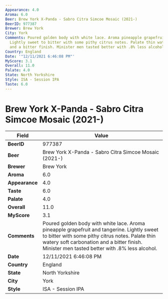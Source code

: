 ```yaml
---
Appearance: 4.0
Aroma: 6.0
Beer: Brew York X-Panda - Sabro Citra Simcoe Mosaic (2021-)
BeerID: 977387
Brewer: Brew York
City: York
Comments: Poured golden body with white lace. Aroma pineapple grapefruit and tangerine.
  Lightly sweet to bitter with some pithy citrus notes. Palate thin watery soft carbonation
  and a bitter finish. Minister men tasted better with .8% less alcohol.
Country: England
Date: '"12/11/2021 6:46:08 PM"'
MyScore: 3.1
Overall: 11.0
Palate: 4.0
State: North Yorkshire
Style: ISA - Session IPA
Taste: 6.0
---
```


# Brew York X-Panda - Sabro Citra Simcoe Mosaic (2021-)

| Field         | Value |
|---------------|-------|
| **BeerID** | 977387 |
| **Beer** | Brew York X-Panda - Sabro Citra Simcoe Mosaic (2021-) |
| **Brewer** | Brew York |
| **Aroma** | 6.0 |
| **Appearance** | 4.0 |
| **Taste** | 6.0 |
| **Palate** | 4.0 |
| **Overall** | 11.0 |
| **MyScore** | 3.1 |
| **Comments** | Poured golden body with white lace. Aroma pineapple grapefruit and tangerine. Lightly sweet to bitter with some pithy citrus notes. Palate thin watery soft carbonation and a bitter finish. Minister men tasted better with .8% less alcohol. |
| **Date** | 12/11/2021 6:46:08 PM |
| **Country** | England |
| **State** | North Yorkshire |
| **City** | York |
| **Style** | ISA - Session IPA |
